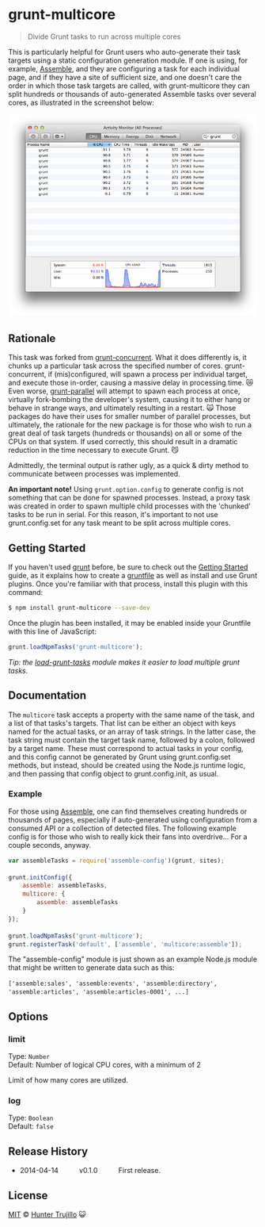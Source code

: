 # grunt-multicore

> Divide Grunt tasks to run across multiple cores

This is particularly helpful for Grunt users who auto-generate their task targets using a static configuration generation module. If one is using, for example, [Assemble](http://assemble.io/), and they are configuring a task for each individual page, and if they have a site of sufficient size, and one doesn't care the order in which those task targets are called, with grunt-multicore they can split hundreds or thousands of auto-generated Assemble tasks over several cores, as illustrated in the screenshot below:

![screenshot](screenshot.png)

## Rationale

This task was forked from [grunt-concurrent](https://github.com/sindresorhus/grunt-concurrent). What it does differently is, it chunks up a particular task across the specified number of cores. grunt-concurrent, if (mis)configured, will spawn a process per individual target, and execute those in-order, causing a massive delay in processing time. :crying_cat_face: Even worse, [grunt-parallel](https://github.com/iammerrick/grunt-parallel) will attempt to spawn each process at once, virtually fork-bombing the developer's system, causing it to either hang or behave in strange ways, and ultimately resulting in a restart. :scream_cat: Those packages do have their uses for smaller number of parallel processes, but ultimately, the rationale for the new package is for those who wish to run a great deal of task targets (hundreds or thousands) on all or some of the CPUs on that system. If used correctly, this should result in a dramatic reduction in the time necessary to execute Grunt. :smirk_cat:

Admittedly, the terminal output is rather ugly, as a quick & dirty method to communicate between processes was implemented.

**An important note!** Using `grunt.option.config` to generate config is not something that can be done for spawned processes. Instead, a proxy task was created in order to spawn multiple child processes with the 'chunked' tasks to be run in serial. For this reason, it's important to not use grunt.config.set for any task meant to be split across multiple cores.

## Getting Started

If you haven't used [grunt][] before, be sure to check out the [Getting Started][] guide, as it explains how to create a [gruntfile][Getting Started] as well as install and use Grunt plugins. Once you're familiar with that process, install this plugin with this command:

```bash
$ npm install grunt-multicore --save-dev
```

Once the plugin has been installed, it may be enabled inside your Gruntfile with this line of JavaScript:

```js
grunt.loadNpmTasks('grunt-multicore');
```

*Tip: the [load-grunt-tasks](https://github.com/sindresorhus/load-grunt-tasks) module makes it easier to load multiple grunt tasks.*


[Grunt]: http://gruntjs.com
[Getting Started]: https://github.com/gruntjs/grunt/wiki/Getting-started


## Documentation

The `multicore` task accepts a property with the same name of the task, and a list of that tasks's targets. That list can be either an object with keys named for the actual tasks, or an array of task strings. In the latter case, the task string must contain the target task name, followed by a colon, followed by a target name. These must correspond to actual tasks in your config, and this config cannot be generated by Grunt using grunt.config.set methods, but instead, should be created using the Node.js runtime logic, and then passing that config object to grunt.config.init, as usual.

### Example

For those using [Assemble](http://assemble.io/), one can find themselves creating hundreds or thousands of pages, especially if auto-generated using configuration from a consumed API or a collection of detected files. The following example config is for those who wish to really kick their fans into overdrive... For a couple seconds, anyway.

```js
var assembleTasks = require('assemble-config')(grunt, sites);

grunt.initConfig({
	assemble: assembleTasks,
	multicore: {
		assemble: assembleTasks
	}
});

grunt.loadNpmTasks('grunt-multicore');
grunt.registerTask('default', ['assemble', 'multicore:assemble']);
```

The "assemble-config" module is just shown as an example Node.js module that might be written to generate data such as this:

`['assemble:sales', 'assemble:events', 'assemble:directory', 'assemble:articles', 'assemble:articles-0001', ...]`

## Options

### limit

Type: `Number`  
Default: Number of logical CPU cores, with a minimum of 2

Limit of how many cores are utilized.

### log

Type: `Boolean`  
Default: `false`

## Release History

 * 2014-04-14   v0.1.0   First release.

## License

[MIT](http://opensource.org/licenses/MIT) © [Hunter Trujillo](http://infocraft.org) :smiley_cat:
